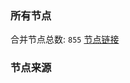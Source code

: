 ### 所有节点
合并节点总数: `855`
[节点链接](https://raw.githubusercontent.com/rzhy1/11/master/sub/sub_merge_base64.txt)

### 节点来源
